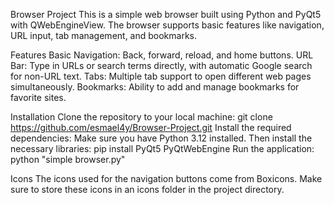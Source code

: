 Browser Project
This is a simple web browser built using Python and PyQt5 with QWebEngineView. The browser supports basic features like navigation, URL input, tab management, and bookmarks.

Features
Basic Navigation: Back, forward, reload, and home buttons.
URL Bar: Type in URLs or search terms directly, with automatic Google search for non-URL text.
Tabs: Multiple tab support to open different web pages simultaneously.
Bookmarks: Ability to add and manage bookmarks for favorite sites.

Installation
Clone the repository to your local machine:
git clone https://github.com/esmael4y/Browser-Project.git
Install the required dependencies:
Make sure you have Python 3.12 installed. Then install the necessary libraries:
pip install PyQt5 PyQtWebEngine
Run the application:
python "simple browser.py"

Icons
The icons used for the navigation buttons come from Boxicons. Make sure to store these icons in an icons folder in the project directory.

